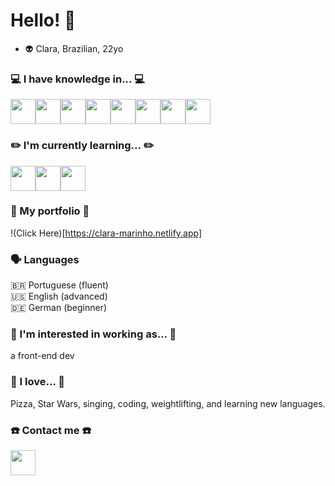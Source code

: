 <link rel="stylesheet" href="https://cdn.jsdelivr.net/gh/devicons/devicon@v2.15.1/devicon.min.css">


# Hello! 👋
- :alien: Clara, Brazilian, 22yo

### :computer: I have knowledge in... :computer:
<div style="display: flex">
<img src="https://cdn.jsdelivr.net/gh/devicons/devicon/icons/html5/html5-original-wordmark.svg" style="width:40px; height:40px;" />
<img src="https://cdn.jsdelivr.net/gh/devicons/devicon/icons/css3/css3-original.svg" style="width:40px; height:40px;"/>
<img src="https://cdn.jsdelivr.net/gh/devicons/devicon/icons/bootstrap/bootstrap-original.svg" style="width:40px; height:40px;"/>
<img src="https://cdn.jsdelivr.net/gh/devicons/devicon/icons/javascript/javascript-original.svg" style="width:40px; height:40px;"/>
<img src="https://cdn.jsdelivr.net/gh/devicons/devicon/icons/jquery/jquery-plain-wordmark.svg" style="width:40px; height:40px;" />
<img src="https://cdn.jsdelivr.net/gh/devicons/devicon/icons/figma/figma-original.svg" style="width:40px; height:40px;"/>
<img src="https://cdn.jsdelivr.net/gh/devicons/devicon/icons/git/git-original.svg" style="width:40px; height:40px;" /> 
<img src="https://cdn.jsdelivr.net/gh/devicons/devicon/icons/react/react-original.svg" style="width:40px; height:40px;"/>
</div>

### :pencil2: I'm currently learning... :pencil2:
<div style="display: flex">
<img src="https://cdn.jsdelivr.net/gh/devicons/devicon/icons/python/python-original-wordmark.svg" style="width:40px; height:40px;"/>
<img src="https://cdn.jsdelivr.net/gh/devicons/devicon/icons/nodejs/nodejs-original.svg" style="width:40px; height:40px;" />
<img id="ex-img" src="https://cdn.jsdelivr.net/gh/devicons/devicon/icons/express/express-original-wordmark.svg" style="width:40px; height:40px; .markdown-body #ex-img {background-color: white !important};" />
</div>

### :notebook_with_decorative_cover: My portfolio :notebook_with_decorative_cover:
!(Click Here)[https://clara-marinho.netlify.app]

### 🗣️ Languages
🇧🇷 Portuguese (fluent) <br>
🇺🇸 English (advanced)<br>
🇩🇪 German (beginner)<br>

### :construction_worker: I'm interested in working as... :construction_worker:
a front-end dev

### :blue_heart: I love... :blue_heart:
Pizza, Star Wars, singing, coding, weightlifting, and learning new languages.

### :phone: Contact me :phone:
<a target="_blank" href="https://www.linkedin.com/in/mclaramarinho/"><img src="https://cdn.jsdelivr.net/gh/devicons/devicon/icons/linkedin/linkedin-original.svg" style="width:40px; height:40px;"/></a>

